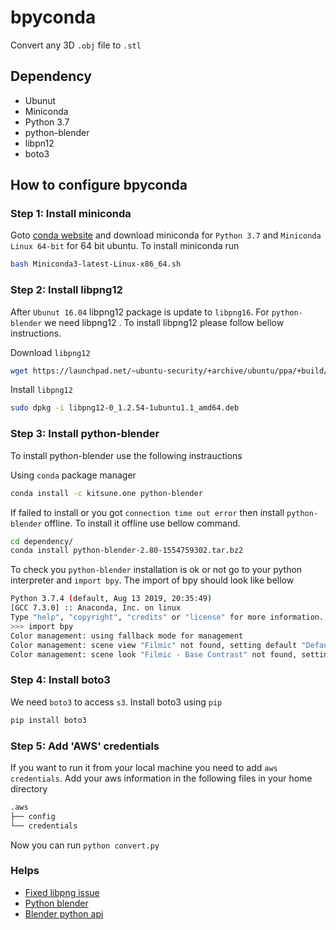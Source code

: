 # bpyconda
Convert any 3D `.obj` file to `.stl`

## Dependency
- Ubunut
- Miniconda
- Python 3.7
- python-blender
- libpn12
- boto3

## How to configure bpyconda

### Step 1: Install miniconda
Goto [conda website](https://docs.conda.io/en/latest/miniconda.html#id3) and download miniconda for `Python 3.7` and `Miniconda Linux 64-bit` for 64 bit ubuntu. To install miniconda run
```bash
bash Miniconda3-latest-Linux-x86_64.sh
```

### Step 2: Install libpng12
After `Ubunut 16.04` libpng12 package is update to `libpng16`. For `python-blender` we need libpng12 . To install libpng12 please follow bellow instructions.

Download `libpng12`
```bash
wget https://launchpad.net/~ubuntu-security/+archive/ubuntu/ppa/+build/15108504/+files/libpng12-0_1.2.54-1ubuntu1.1_amd64.deb
```
Install `libpng12`
```bash
sudo dpkg -i libpng12-0_1.2.54-1ubuntu1.1_amd64.deb
```

### Step 3: Install python-blender
To install python-blender use the following instrauctions

Using `conda` package manager
```bash
conda install -c kitsune.one python-blender
```
If failed to install or you got `connection time out error` then install `python-blender` offline. To install it offline use bellow command.
```bash
cd dependency/
conda install python-blender-2.80-1554759302.tar.bz2
```
To check you `python-blender` installation is ok or not go to your python interpreter and `import bpy`. The import of bpy should look like bellow

```bash
Python 3.7.4 (default, Aug 13 2019, 20:35:49) 
[GCC 7.3.0] :: Anaconda, Inc. on linux
Type "help", "copyright", "credits" or "license" for more information.
>>> import bpy
Color management: using fallback mode for management
Color management: scene view "Filmic" not found, setting default "Default".
Color management: scene look "Filmic - Base Contrast" not found, setting default "None".
```
### Step 4: Install boto3
We need `boto3` to access `s3`. Install boto3 using `pip`
```bash
pip install boto3
```
### Step 5: Add 'AWS' credentials
If you want to run it from your local machine you need to add `aws credentials`. 
Add your aws information in the following files in your home directory
```bash
.aws
├── config
└── credentials
```
Now you can run `python convert.py`

### Helps
- [Fixed libpng issue](https://www.linuxuprising.com/2018/05/fix-libpng12-0-missing-in-ubuntu-1804.html)
- [Python blender](https://anaconda.org/kitsune.one/python-blender)
- [Blender python api](https://docs.blender.org/api/current/index.html)
